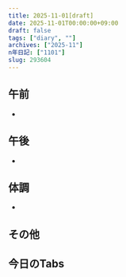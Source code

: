 ```yaml
---
title: 2025-11-01[draft]
date: 2025-11-01T00:00:00+09:00
draft: false
tags: ["diary", ""]
archives: ["2025-11"]
n年日記: ["1101"]
slug: 293604
---
```

## 午前
- 
## 午後
- 
## 体調
- 
## その他
## 今日のTabs